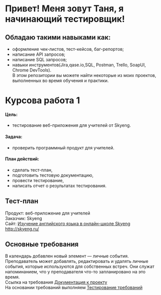 # Привет! Меня зовут Таня, я начинающий тестировщик!
## Обладаю такими навыками как:
* оформление чек-листов, тест-кейсов, баг-репортов;
* написание API запросов;
* написание SQL запросов;
* навыки инструментов(Jira,qase.io,SQL, Postman, Trello, SoapUI, Chrome DevTools).\
В этом репозитории вы можете найти некоторые из моих проектов, выполненных во время обучения и практики.
# Курсова работа 1
#### Цель:
* тестирование веб-приложения для учителей от Skyeng.
#### Задача:
* проверить программный продукт для учителей.
#### План действий:
* сделать тест-план,
* подготовить тестовую документацию,
*  провести тестирование,
*  написать отчет о результатах тестирования.
 ## Тест-план
Продукт: веб-приложение для учителей\
Заказчик: Skyeng\
Сайт: [Изучение английского языка в онлайн-школе Skyeng ](http://skyeng.ru/)http://skyeng.ru/
## Основные требования
В календарь добавлен новый элемент — личные события.
Преподаватель может добавлять, редактировать и удалять личные события, которые используются для собственных встреч. Они служат напоминанием, что у преподавателя что-то запланировано на это время.\
Ссылка на требования [Документация к проекту](https://github.com/TanyaAnissimova/Projects/blob/fed421125aea4c1d16d42845fc5fd12484dc445d/%D0%9A%D1%83%D1%80%D1%81%D0%BE%D0%B2%D0%B0%D1%8F%20%D1%80%D0%B0%D0%B1%D0%BE%D1%82%D0%B0%201/%D0%94%D0%BE%D0%BA%D1%83%D0%BC%D0%B5%D0%BD%D1%82%D0%B0%D1%86%D0%B8%D1%8F%20%D0%BA%20%D0%BF%D1%80%D0%BE%D0%B5%D0%BA%D1%82%D1%83/%D0%94%D0%BE%D0%BA%D1%83%D0%BC%D0%B5%D0%BD%D1%82%D0%B0%D1%86%D0%B8%D1%8F%20%D0%BA%20%D0%BF%D1%80%D0%BE%D0%B5%D0%BA%D1%82%D1%83.docx)\
На основании требований выполняем [Тестирование требований](https://github.com/TanyaAnissimova/Projects/tree/5237ec8b338be28fdc035fd83b60ee4551975d72/%D0%9A%D1%83%D1%80%D1%81%D0%BE%D0%B2%D0%B0%D1%8F%20%D1%80%D0%B0%D0%B1%D0%BE%D1%82%D0%B0%201/%D0%A2%D0%B5%D1%81%D1%82%D0%B8%D1%80%D0%BE%D0%B2%D0%B0%D0%BD%D0%B8%D0%B5%20%D1%82%D1%80%D0%B5%D0%B1%D0%BE%D0%B2%D0%B0%D0%BD%D0%B8%D0%B8%D0%B9)

